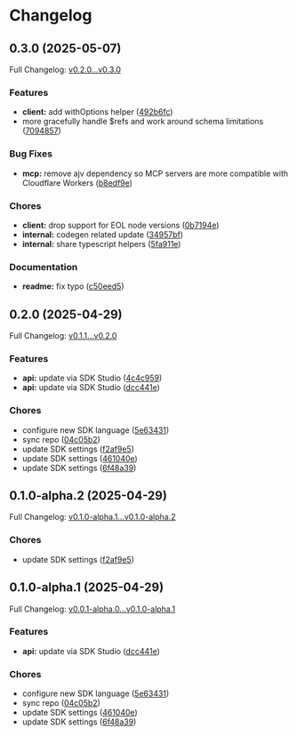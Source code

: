 # Changelog

## 0.3.0 (2025-05-07)

Full Changelog: [v0.2.0...v0.3.0](https://github.com/mayaniv/kusto_mcp/compare/v0.2.0...v0.3.0)

### Features

* **client:** add withOptions helper ([492b6fc](https://github.com/mayaniv/kusto_mcp/commit/492b6fce828308c9c5f8583d680afe55b369308b))
* more gracefully handle $refs and work around schema limitations ([7094857](https://github.com/mayaniv/kusto_mcp/commit/7094857faf8814188a747f78d95a004cfd8fd9a9))


### Bug Fixes

* **mcp:** remove ajv dependency so MCP servers are more compatible with Cloudflare Workers ([b8edf9e](https://github.com/mayaniv/kusto_mcp/commit/b8edf9ee641367a3d7d288eaa20bacacb418b7e3))


### Chores

* **client:** drop support for EOL node versions ([0b7194e](https://github.com/mayaniv/kusto_mcp/commit/0b7194efa08d337f8bfb126a9c1b90fb407a2985))
* **internal:** codegen related update ([34957bf](https://github.com/mayaniv/kusto_mcp/commit/34957bf54249cb900f39a52f76c793fa18722b9a))
* **internal:** share typescript helpers ([5fa911e](https://github.com/mayaniv/kusto_mcp/commit/5fa911e4aae9c50da90b845ea80a3e71b47a49b8))


### Documentation

* **readme:** fix typo ([c50eed5](https://github.com/mayaniv/kusto_mcp/commit/c50eed57a7a9ed140c13d7cea7bc17b99b3632ea))

## 0.2.0 (2025-04-29)

Full Changelog: [v0.1.1...v0.2.0](https://github.com/mayaniv/kusto_mcp/compare/v0.1.1...v0.2.0)

### Features

* **api:** update via SDK Studio ([4c4c959](https://github.com/mayaniv/kusto_mcp/commit/4c4c9599053162d0096a68046a4d487f20ba5d3c))
* **api:** update via SDK Studio ([dcc441e](https://github.com/mayaniv/kusto_mcp/commit/dcc441ea3e5740a3910f72817176ce0f3e4dbdd2))


### Chores

* configure new SDK language ([5e63431](https://github.com/mayaniv/kusto_mcp/commit/5e63431296dc97fb82186bc32b2f9f30774e4b7d))
* sync repo ([04c05b2](https://github.com/mayaniv/kusto_mcp/commit/04c05b261ee0d3560c89fb607dee61d02a03e02f))
* update SDK settings ([f2af9e5](https://github.com/mayaniv/kusto_mcp/commit/f2af9e5989d480af9dc090009c6b5e32815cd6f1))
* update SDK settings ([461040e](https://github.com/mayaniv/kusto_mcp/commit/461040e5f15407c5373412c6d651ac9068e8b071))
* update SDK settings ([6f48a39](https://github.com/mayaniv/kusto_mcp/commit/6f48a39ac5ae8e761242f2aaee9c2eed3d61f04c))

## 0.1.0-alpha.2 (2025-04-29)

Full Changelog: [v0.1.0-alpha.1...v0.1.0-alpha.2](https://github.com/mayaniv/kusto_mcp/compare/v0.1.0-alpha.1...v0.1.0-alpha.2)

### Chores

* update SDK settings ([f2af9e5](https://github.com/mayaniv/kusto_mcp/commit/f2af9e5989d480af9dc090009c6b5e32815cd6f1))

## 0.1.0-alpha.1 (2025-04-29)

Full Changelog: [v0.0.1-alpha.0...v0.1.0-alpha.1](https://github.com/mayaniv/kusto_mcp/compare/v0.0.1-alpha.0...v0.1.0-alpha.1)

### Features

* **api:** update via SDK Studio ([dcc441e](https://github.com/mayaniv/kusto_mcp/commit/dcc441ea3e5740a3910f72817176ce0f3e4dbdd2))


### Chores

* configure new SDK language ([5e63431](https://github.com/mayaniv/kusto_mcp/commit/5e63431296dc97fb82186bc32b2f9f30774e4b7d))
* sync repo ([04c05b2](https://github.com/mayaniv/kusto_mcp/commit/04c05b261ee0d3560c89fb607dee61d02a03e02f))
* update SDK settings ([461040e](https://github.com/mayaniv/kusto_mcp/commit/461040e5f15407c5373412c6d651ac9068e8b071))
* update SDK settings ([6f48a39](https://github.com/mayaniv/kusto_mcp/commit/6f48a39ac5ae8e761242f2aaee9c2eed3d61f04c))
